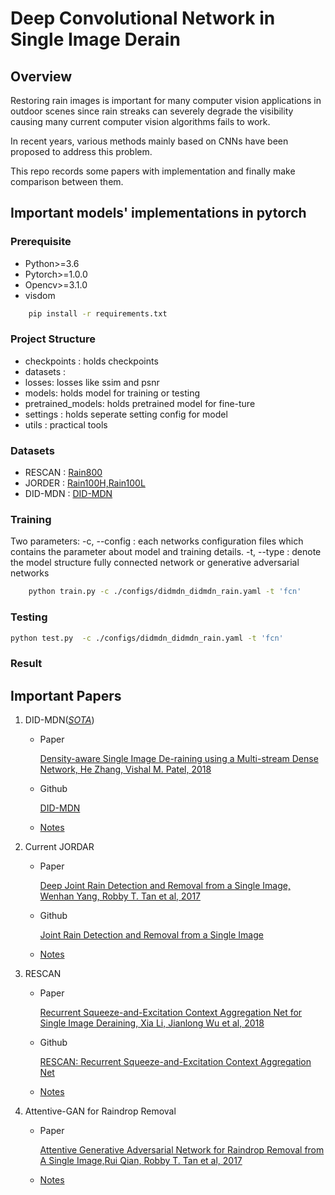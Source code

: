 Deep Convolutional Network in Single Image Derain
==================================

## Overview
Restoring rain images is important for many computer vision applications in outdoor scenes since rain streaks can severely degrade the visibility causing many current computer vision algorithms fails to work.

In recent years, various methods mainly based on CNNs have been proposed to address this problem.

This repo records some papers with implementation and finally make comparison between them.

## Important models' implementations in pytorch

### Prerequisite
- Python>=3.6
- Pytorch>=1.0.0
- Opencv>=3.1.0
- visdom

```bash
    pip install -r requirements.txt
``` 

### Project Structure
- checkpoints : holds checkpoints
- datasets : 
- losses: losses like ssim and psnr
- models: holds model for training or testing
- pretrained_models: holds pretrained model for fine-ture
- settings : holds seperate setting config for model
- utils : practical tools 

### Datasets
- RESCAN : [Rain800](https://drive.google.com/drive/folders/0Bw2e6Q0nQQvGbi1xV1Yxd09rY2s)
- JORDER : [Rain100H,Rain100L](http://www.icst.pku.edu.cn/struct/Projects/joint_rain_removal.html)
- DID-MDN : [DID-MDN](https://drive.google.com/file/d/1cMXWICiblTsRl1zjN8FizF5hXOpVOJz4/view?usp=sharing)
### Training
Two parameters:
-c, --config : each networks configuration files which contains the parameter about model and training details.
-t, --type : denote the model structure fully connected network or generative adversarial networks
```bash
    python train.py -c ./configs/didmdn_didmdn_rain.yaml -t 'fcn'
``` 
### Testing
```bash
python test.py  -c ./configs/didmdn_didmdn_rain.yaml -t 'fcn'
```

### Result



## Important Papers

1. DID-MDN(<u>*SOTA*</u>)

    - Paper
    
         [Density-aware Single Image De-raining using a Multi-stream Dense Network, He Zhang, Vishal M. Patel, 2018](https://arxiv.org/pdf/1802.07412.pdf)
    
    - Github
    
        [DID-MDN](https://github.com/hezhangsprinter/DID-MDN)
        
    - [Notes](./Notes/DID-MDN.md)
2. Current JORDAR

    - Paper
    
         [Deep Joint Rain Detection and Removal from a Single Image, Wenhan Yang, Robby T. Tan et al, 2017](https://arxiv.org/pdf/1609.07769.pdf)
    
    - Github
    
        [Joint Rain Detection and Removal from a Single Image](https://github.com/ZhangXinNan/RainDetectionAndRemoval)
        
    - [Notes](./Notes/CJORDAR.md) 

3. RESCAN

    - Paper
    
         [Recurrent Squeeze-and-Excitation Context Aggregation Net for Single Image Deraining, Xia Li, Jianlong Wu et al, 2018](https://arxiv.org/pdf/1807.05698.pdf)
    
    - Github
    
        [RESCAN: Recurrent Squeeze-and-Excitation Context Aggregation Net](https://github.com/XiaLiPKU/RESCAN)
        
    - [Notes](./Notes/RESCAN.md) 

4. Attentive-GAN for Raindrop Removal

    - Paper
        
        [Attentive Generative Adversarial Network for Raindrop Removal from A Single Image,Rui Qian, Robby T. Tan et al, 2017](https://arxiv.org/pdf/1711.10098.pdf)
        
    - [Notes](./Notes/Att-GAN.md)
    
    
